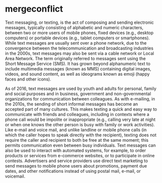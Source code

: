 # mergeconflict

Text messaging, or texting, is the act of composing and sending electronic messages, typically consisting of alphabetic and numeric characters, between two or more users of mobile phones, fixed devices (e.g., desktop computers) or portable devices (e.g., tablet computers or smartphones). While text messages are usually sent over a phone network, due to the convergence between the telecommunication and broadcasting industries in the 2000s, text messages may also be sent via a cable network or Local Area Network. The term originally referred to messages sent using the Short Message Service (SMS). It has grown beyond alphanumeric text to include multimedia messages (known as MMS) containing digital images, videos, and sound content, as well as ideograms known as emoji (happy faces and other icons).

As of 2016, text messages are used by youth and adults for personal, family and social purposes and in business, government and non-governmental organizations for communication between colleagues. As with e-mailing, in the 2010s, the sending of short informal messages has become an accepted part of many cultures. This makes texting a quick and easy way to communicate with friends and colleagues, including in contexts where a phone call would be impolite or inappropriate (e.g., calling very late at night or when one knows the other person is busy with family or work activities). Like e-mail and voice mail, and unlike landline or mobile phone calls (in which the caller hopes to speak directly with the recipient), texting does not require the caller and recipient to both be free at the same moment; this permits communication even between busy individuals. Text messages can also be used to interact with automated systems, for example, to order products or services from e-commerce websites, or to participate in online contests. Advertisers and service providers use direct text marketing to send messages to mobile phone users about promotions, payment due dates, and other notifications instead of using postal mail, e-mail, or voicemail.
